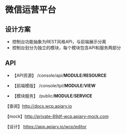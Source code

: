 # 微信运营平台

## 设计方案

* 控制台功能抽象为REST风格API，与前端展示分离
* 控制台划分为独立的模块，每个模块包含API和服务两部分

## API

* 【API资源】 /console/api/**MODULE**/**RESOURCE**

* 【前端模版】 /console/tpl/**MODULE**/**VIEW**

* 【模块服务】 /public/**MODULE**/**SERVICE**

【查阅】http://docs.wcp.apiary.io

【mock】http://private-89df-wcp.apiary-mock.com

【设计】 https://app.apiary.io/wcp/editor
